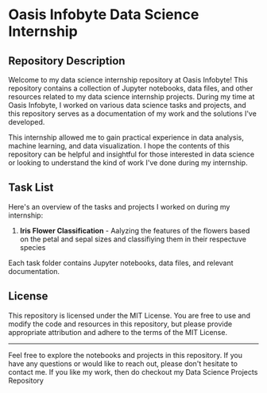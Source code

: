 # Oasis Infobyte Data Science Internship

## Repository Description

Welcome to my data science internship repository at Oasis Infobyte! This repository contains a collection of Jupyter notebooks, data files, and other resources related to my data science internship projects. During my time at Oasis Infobyte, I worked on various data science tasks and projects, and this repository serves as a documentation of my work and the solutions I've developed.

This internship allowed me to gain practical experience in data analysis, machine learning, and data visualization. I hope the contents of this repository can be helpful and insightful for those interested in data science or looking to understand the kind of work I've done during my internship.

## Task List

Here's an overview of the tasks and projects I worked on during my internship:

1. **Iris Flower Classification** -  Aalyzing the features of the flowers based on the petal and sepal sizes and classifiying them in their respectuve species

Each task folder contains Jupyter notebooks, data files, and relevant documentation.

## License

This repository is licensed under the MIT License. You are free to use and modify the code and resources in this repository, but please provide appropriate attribution and adhere to the terms of the MIT License.

---

Feel free to explore the notebooks and projects in this repository. If you have any questions or would like to reach out, please don't hesitate to contact me. If you like my work, then do checkout my Data Science Projects Repository
